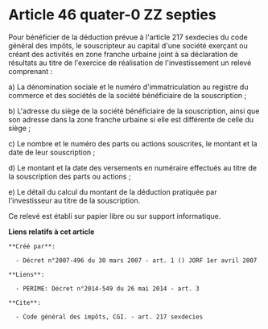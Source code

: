 # Article 46 quater-0 ZZ septies

Pour bénéficier de la déduction prévue à l'article 217 sexdecies du code général des impôts, le souscripteur au capital d'une
société exerçant ou créant des activités en zone franche urbaine joint à sa déclaration de résultats au titre de l'exercice
de réalisation de l'investissement un relevé comprenant : 

a) La dénomination sociale et le numéro d'immatriculation au registre du commerce et des sociétés de la société bénéficiaire
de la souscription ; 

b) L'adresse du siège de la société bénéficiaire de la souscription, ainsi que son adresse dans la zone franche urbaine si
elle est différente de celle du siège ; 

c) Le nombre et le numéro des parts ou actions souscrites, le montant et la date de leur souscription ; 

d) Le montant et la date des versements en numéraire effectués au titre de la souscription des parts ou actions ; 

e) Le détail du calcul du montant de la déduction pratiquée par l'investisseur au titre de la souscription. 

Ce relevé est établi sur papier libre ou sur support informatique.

**Liens relatifs à cet article**

	**Créé par**:

	  - Décret n°2007-496 du 30 mars 2007 - art. 1 () JORF 1er avril 2007

	**Liens**:

	  - PERIME: Décret n°2014-549 du 26 mai 2014 - art. 3

	**Cite**:

	  - Code général des impôts, CGI. - art. 217 sexdecies
